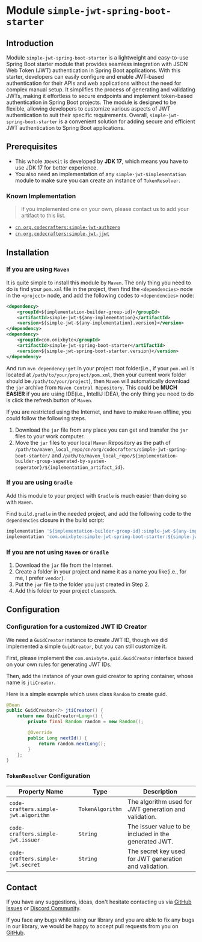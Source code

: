 # Module `simple-jwt-spring-boot-starter`

## Introduction

Module `simple-jwt-spring-boot-starter` is a lightweight and easy-to-use Spring Boot starter module that provides seamless integration with JSON Web Token (JWT) authentication in Spring Boot applications. With this starter, developers can easily configure and enable JWT-based authentication for their APIs and web applications without the need for complex manual setup. It simplifies the process of generating and validating JWTs, making it effortless to secure endpoints and implement token-based authentication in Spring Boot projects. The module is designed to be flexible, allowing developers to customize various aspects of JWT authentication to suit their specific requirements. Overall, `simple-jwt-spring-boot-starter` is a convenient solution for adding secure and efficient JWT authentication to Spring Boot applications.

## Prerequisites

- This whole `JDevKit` is developed by **JDK 17**, which means you have to use JDK 17 for better experience.
- You also need an implementation of any `simple-jwt-$implementation` module to make sure you can create an instance of `TokenResolver`.

### Known Implementation

> If you implemented one on your own, please contact us to add your artifact to this list.

- [`cn.org.codecrafters:simple-jwt-authzero`](../simple-jwt-authzero/README.md)
- [`cn.org.codecrafters:simple-jwt-jjwt`](../simple-jwt-jjwt/README.md)

## Installation

### If you are using `Maven`

It is quite simple to install this module by `Maven`. The only thing you need to do is find your `pom.xml` file in the project, then find the `<dependencies>` node in the `<project>` node, and add the following codes to `<dependencies>` node:

```xml
<dependency>
	<groupId>${implementation-builder-group-id}</groupId>
    <artifactId>simple-jwt-${any-implementation}</artifactId>
    <version>${simple-jwt-${any-implementation}.version}</version>
</dependency>
<dependency>
	<groupId>com.onixbyte</groupId>
    <artifactId>simple-jwt-spring-boot-starter</artifactId>
    <version>${simple-jwt-spring-boot-starter.version}</version>
</dependency>
```

And run `mvn dependency:get` in your project root folder(i.e., if your `pom.xml` is located at `/path/to/your/project/pom.xml`, then your current work folder should be `/path/to/your/project`), then `Maven` will automatically download the `jar` archive from `Maven Central Repository`. This could be **MUCH EASIER** if you are using IDE(i.e., IntelliJ IDEA), the only thing you need to do is click the refresh button of `Maven`.

If you are restricted using the Internet, and have to make `Maven` offline, you could follow the following steps.

1. Download the `jar` file from any place you can get and transfer the `jar` files to your work computer.
2. Move the `jar` files to your local `Maven` Repository as the path of `/path/to/maven_local_repo/cn/org/codecrafters/simple-jwt-spring-boot-starter/` and `/path/to/maven_local_repo/${implementation-builder-group-seperated-by-system-seperator}/${implementation_artifact_id}`.

### If you are using `Gradle`

Add this module to your project with `Gradle` is much easier than doing so with `Maven`.

Find `build.gradle` in the needed project, and add the following code to the `dependencies` closure in the build script:

```groovy
implementation '${implementation-builder-group-id}:simple-jwt-${any-implementation}:${simple-jwt-${any-implementation}.version}'
implementation 'com.onixbyte:simple-jwt-spring-boot-starter:${simple-jwt-spring-boot-starter.version}'
```

### If you are not using `Maven` or `Gradle`

1. Download the `jar` file from the Internet.
2. Create a folder in your project and name it as a name you like(i.e., for me, I prefer `vendor`).
3. Put the `jar` file to the folder you just created in Step 2.
4. Add this folder to your project `classpath`.

## Configuration

### Configuration for a customized JWT ID Creator

We need a `GuidCreator` instance to create JWT ID, though we did implemented a simple `GuidCreator`, but you can still customize it.

First, please implement the `com.onixbyte.guid.GuidCreator` interface based on your own rules for generating JWT IDs.

Then, add the instance of your own guid creator to spring container, whose name is `jtiCreator`.

Here is a simple example which uses class `Random` to create guid.

```java
@Bean
public GuidCreator<?> jtiCreator() {
    return new GuidCreator<Long>() {
        private final Random random = new Random();

        @Override
        public Long nextId() {
            return random.nextLong();
        }
    };
}
```

### `TokenResolver` Configuration

| Property Name                        | Type             | Description                                            |
| ------------------------------------ | ---------------- | ------------------------------------------------------ |
| `code-crafters.simple-jwt.algorithm` | `TokenAlgorithm` | The algorithm used for JWT generation and validation.  |
| `code-crafters.simple-jwt.issuer`    | `String`         | The issuer value to be included in the generated JWT.  |
| `code-crafters.simple-jwt.secret`    | `String`         | The secret key used for JWT generation and validation. |

## Contact

If you have any suggestions, ideas, don't hesitate contacting us via [GitHub Issues](https://github.com/CodeCraftersCN/jdevkit/issues/new) or [Discord Community](https://discord.gg/NQK9tjcBB8). 

If you face any bugs while using our library and you are able to fix any bugs in our library, we would be happy to accept pull requests from you on [GitHub](https://github.com/CodeCraftersCN/jdevkit/compare).